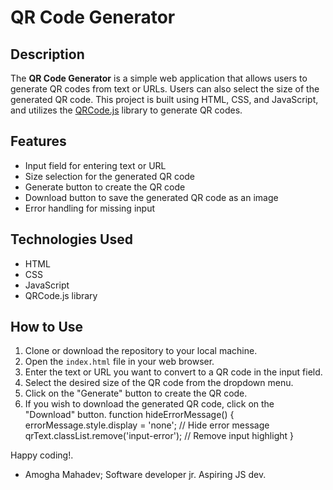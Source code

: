 # QR Code Generator
## Description
The **QR Code Generator** is a simple web application that allows users to generate QR codes from text or URLs. Users can also select the size of the generated QR code. This project is built using HTML, CSS, and JavaScript, and utilizes the [QRCode.js](https://github.com/davidshimjs/qrcodejs) library to generate QR codes.

## Features
- Input field for entering text or URL
- Size selection for the generated QR code
- Generate button to create the QR code
- Download button to save the generated QR code as an image
- Error handling for missing input

## Technologies Used
- HTML
- CSS
- JavaScript
- QRCode.js library

## How to Use
1. Clone or download the repository to your local machine.
2. Open the `index.html` file in your web browser.
3. Enter the text or URL you want to convert to a QR code in the input field.
4. Select the desired size of the QR code from the dropdown menu.
5. Click on the "Generate" button to create the QR code.
6. If you wish to download the generated QR code, click on the "Download" button.
function hideErrorMessage() {
    errorMessage.style.display = 'none';  // Hide error message
    qrText.classList.remove('input-error'); // Remove input highlight
}

Happy coding!.
- Amogha Mahadev; Software developer jr. Aspiring JS dev.
